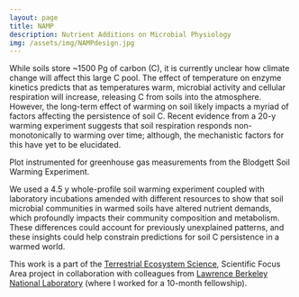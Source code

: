 ```yaml
---
layout: page
title: NAMP
description: Nutrient Additions on Microbial Physiology
img: /assets/img/NAMPdesign.jpg
---
```


While soils store ~1500 Pg of carbon (C), it is currently unclear how climate change will affect this large C pool. The effect of temperature on enzyme kinetics predicts that as temperatures warm, microbial activity and cellular respiration will increase, releasing C from soils into the atmosphere. However, the long-term effect of warming on soil likely impacts a myriad of factors affecting the persistence of soil C. Recent evidence from a 20-y warming experiment suggests that soil respiration responds non-monotonically to warming over time; although, the mechanistic factors for this have yet to be elucidated. 

<div class="img_row">
    <img class="col three left" src="{{ site.baseurl }}/assets/img/NAMPdesign.jpg" alt="" title="Plot instrumented for greenhouse gas measurements"/>
</div>
<div class="col three caption">
    Plot instrumented for greenhouse gas measurements from the Blodgett Soil Warming Experiment.
</div>

We used a 4.5 y whole-profile soil warming experiment coupled with laboratory incubations amended with different resources to show that soil microbial communities in warmed soils have altered nutrient demands, which profoundly impacts their community composition and metabolism. These differences could account for previously unexplained patterns, and these insights could help constrain predictions for soil C persistence in a warmed world.

This work is a part of the <a href="https://tes.lbl.gov/">Terrestrial Ecosystem Science</a>, Scientific Focus Area project in collaboration with colleagues from <a href="https://www.lbl.gov/">Lawrence Berkeley National Laboratory</a> (where I worked for a 10-month fellowship).

<img class="col three left" src="{{ site.baseurl }}/assets/img/soilcore.jpg" alt="" title="Sampling soil cores from the warming experiment"/>

